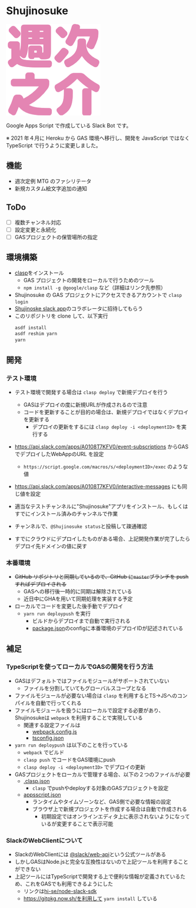 # Shujinosuke

![](shujinosuke.png)

Google Apps Script で作成している Slack Bot です。

※ 2021 年４月に Heroku から GAS 環境へ移行し、開発を JavaScript ではなく TypeScript で行うように変更しました。

## 機能

- 週次定例 MTG のファシリテータ
- 新規カスタム絵文字追加の通知

## ToDo

- [ ] 複数チャンネル対応
- [ ] 設定変更と永続化
- [ ] GASプロジェクトの保管場所の指定
## 環境構築

- [clasp](https://github.com/google/clasp)をインストール
  - GAS プロジェクトの開発をローカルで行うためのツール
  - `npm install -g @google/clasp` など（詳細はリンク先参照）
- Shujinosuke の GAS プロジェクトにアクセスできるアカウントで `clasp login`
- [Shujinoske slack app](https://api.slack.com/apps/A0108T7KFV0/general)のコラボレータに招待してもらう
- このリポジトリを clone して、以下実行
  ```sh
  asdf install
  asdf reshim yarn
  yarn
  ```

## 開発

### テスト環境
- テスト環境で開発する場合は `clasp deploy` で新規デプロイを行う
  - GASはデプロイの度に新規URLが作成されるので注意
  - コードを更新することが目的の場合は、新規デプロイではなくデプロイを更新する
    - デプロイの更新をするには `clasp deploy -i <deploymentID>` を実行する

- https://api.slack.com/apps/A0108T7KFV0/event-subscriptions からGASでデプロイしたWebAppのURL を設定
  - `https://script.google.com/macros/s/<deploymentID>/exec` のような値
- https://api.slack.com/apps/A0108T7KFV0/interactive-messages にも同じ値を設定
- 適当なテストチャンネルに"Shujinosuke"アプリをインストール、もしくはすでにインストール済みのチャンネルで作業
- チャンネルで、`@Shujinosuke status`と投稿して疎通確認
- すでにクラウドにデプロイしたものがある場合、上記開発作業が完了したらデプロイ先ドメインの値に戻す

### 本番環境
- ~~GitHub リポジトリと同期しているので、GitHub に`master`ブランチを push すればデプロイされる~~
  - GASへの移行後一時的に同期は解除されている
  - 近日中にGHAを用いて同期処理を実装する予定
- ローカルでコードを変更した後手動でデプロイ
  - `yarn run deploypush` を実行　
    - ビルドからデプロイまで自動で実行される
    - [package.json](package.json)のconfigに本番環境のデプロイIDが記述されている

## 補足

### TypeScriptを使ってローカルでGASの開発を行う方法


- GASはデフォルトではファイルモジュールがサポートされていない
  - ファイルを分割していてもグローバルスコープとなる
- ファイルモジュールが必要ない場合は `clasp` を利用するとTS→JSへのコンパイルを自動で行ってくれる
- ファイルモジュールを扱うにはローカルで設定する必要があり、Shujinosukeは `webpack` を利用することで実現している
  - 関連する設定ファイルは
    - [webpack.config.js](webpack.config.js)
    - [tsconfig.json](tsconfig.json)
- `yarn run deploypush` は以下のことを行っている
  - `webpack` でビルド
  - `clasp push` でコードをGAS環境にpush
  - `clasp deploy -i <deploymentID>` でデプロイの更新
- GASプロジェクトをローカルで管理する場合、以下の２つのファイルが必要
  - [.clasp.json](.clasp.json)
    - `clasp` でpushやdeployする対象のGASプロジェクトを設定
  - [appsscript.json](appsscript.json)
    - ランタイムやタイムゾーンなど、GAS側で必要な情報の設定
    - ブラウザ上で新規プロジェクトを作成する場合は自動で作成される
      - 初期設定ではオンラインエディタ上に表示されないようになっているが変更することで表示可能

### SlackのWebClientについて

- SlackのWebClientには [@slack/web-api](https://github.com/slackapi/node-slack-sdk)という公式ツールがある
- しかしGASはNode.jsと完全な互換性はないので上記ツールを利用することができない
- 上記ツールにはTypeScriptで開発する上で便利な情報が定義されているため、これをGASでも利用できるようにした
  - リンクは[hi-se/node-slack-sdk](https://github.com/hi-se/node-slack-sdk)
  - https://gitpkg.now.sh/を利用して `yarn install` している
